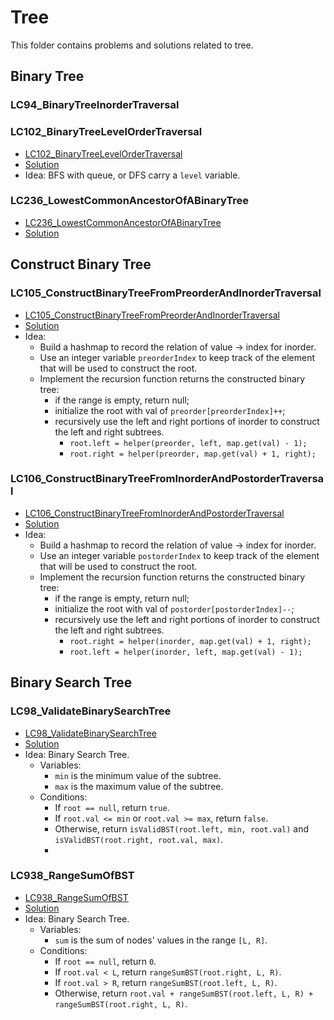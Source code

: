 # Tree
This folder contains problems and solutions related to tree.

## Binary Tree
### LC94_BinaryTreeInorderTraversal

### LC102_BinaryTreeLevelOrderTraversal
* [LC102_BinaryTreeLevelOrderTraversal](https://leetcode.com/problems/binary-tree-level-order-traversal/description/)
* [Solution](../../LC0001_1000/LC0101_0200/LC0102_BinaryTreeLevelOrderTraversal.java)
* Idea: BFS with queue, or DFS carry a `level` variable.

### LC236_LowestCommonAncestorOfABinaryTree
* [LC236_LowestCommonAncestorOfABinaryTree](https://leetcode.com/problems/lowest-common-ancestor-of-a-binary-tree/description/)
* [Solution](../../LC0001_1000/LC0201_0300/LC0236_LowestCommonAncestorOfABinaryTree.java)

## Construct Binary Tree
### LC105_ConstructBinaryTreeFromPreorderAndInorderTraversal
* [LC105_ConstructBinaryTreeFromPreorderAndInorderTraversal](https://leetcode.com/problems/construct-binary-tree-from-preorder-and-inorder-traversal/description/)
* [Solution](../../LC0001_1000/LC0101_0200/LC0105_ConstructBinaryTreeFromPreorderAndInorderTraversal.java)
* Idea: 
  * Build a hashmap to record the relation of value -> index for inorder.
  * Use an integer variable `preorderIndex` to keep track of the element that will be used to construct the root.
  * Implement the recursion function returns the constructed binary tree:     
    * if the range is empty, return null;
    * initialize the root with val of `preorder[preorderIndex]++`;
    * recursively use the left and right portions of inorder to construct the left and right subtrees.
      * `root.left = helper(preorder, left, map.get(val) - 1);` 
      * `root.right = helper(preorder, map.get(val) + 1, right);`

### LC106_ConstructBinaryTreeFromInorderAndPostorderTraversal
* [LC106_ConstructBinaryTreeFromInorderAndPostorderTraversal](https://leetcode.com/problems/construct-binary-tree-from-inorder-and-postorder-traversal/description/)
* [Solution](../../LC0001_1000/LC0101_0200/LC0106_ConstructBinaryTreeFromInorderAndPostorderTraversal.java)
* Idea: 
  * Build a hashmap to record the relation of value -> index for inorder.
  * Use an integer variable `postorderIndex` to keep track of the element that will be used to construct the root.
  * Implement the recursion function returns the constructed binary tree:     
    * if the range is empty, return null;
    * initialize the root with val of `postorder[postorderIndex]--`;
    * recursively use the left and right portions of inorder to construct the left and right subtrees.
      * `root.right = helper(inorder, map.get(val) + 1, right);` 
      * `root.left = helper(inorder, left, map.get(val) - 1);`



## Binary Search Tree
### LC98_ValidateBinarySearchTree
* [LC98_ValidateBinarySearchTree](https://leetcode.com/problems/validate-binary-search-tree/description/)
* [Solution](../../LC0001_1000/LC0001_0100/LC0098_ValidateBinarySearchTree.java)
* Idea: Binary Search Tree. 
  * Variables:
    * `min` is the minimum value of the subtree.
    * `max` is the maximum value of the subtree.
  * Conditions: 
    * If `root == null`, return `true`.
    * If `root.val <= min` or `root.val >= max`, return `false`.
    * Otherwise, return `isValidBST(root.left, min, root.val)` and `isValidBST(root.right, root.val, max)`.
    * 
### LC938_RangeSumOfBST
* [LC938_RangeSumOfBST](https://leetcode.com/problems/range-sum-of-bst/description/)
* [Solution](../../LC0001_1000/LC0901_1000/LC0938_RangeSumOfBST.java)
* Idea: Binary Search Tree. 
  * Variables:
    * `sum` is the sum of nodes' values in the range `[L, R]`.
  * Conditions: 
    * If `root == null`, return `0`.
    * If `root.val < L`, return `rangeSumBST(root.right, L, R)`.
    * If `root.val > R`, return `rangeSumBST(root.left, L, R)`.
    * Otherwise, return `root.val + rangeSumBST(root.left, L, R) + rangeSumBST(root.right, L, R)`.

